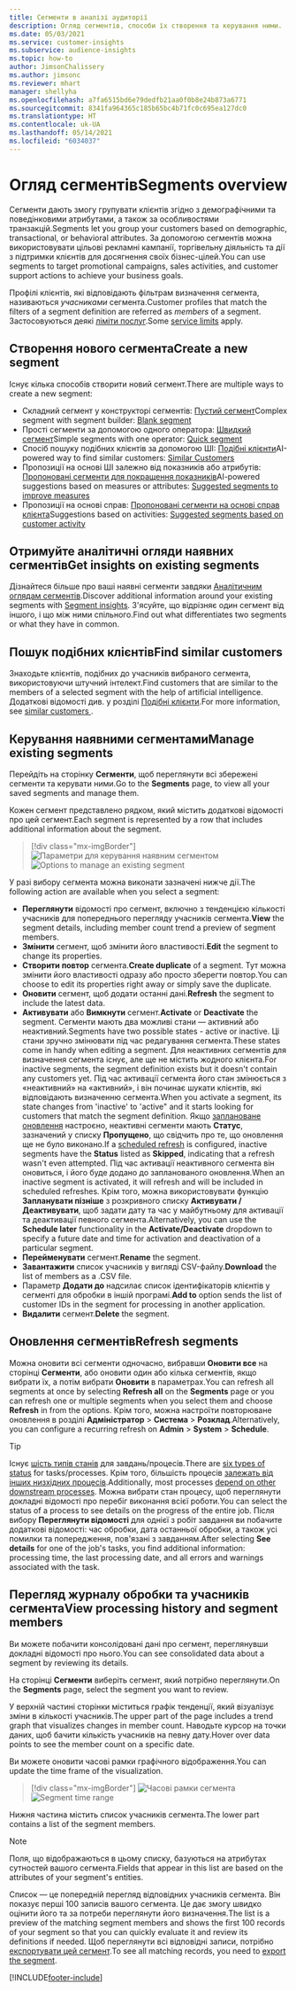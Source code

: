 ```yaml
---
title: Сегменти в аналізі аудиторії
description: Огляд сегментів, способи їх створення та керування ними.
ms.date: 05/03/2021
ms.service: customer-insights
ms.subservice: audience-insights
ms.topic: how-to
author: JimsonChalissery
ms.author: jimsonc
ms.reviewer: mhart
manager: shellyha
ms.openlocfilehash: a7fa6515bd6e79dedfb21aa0f0b8e24b873a6771
ms.sourcegitcommit: 8341fa964365c185b65bc4b71fc0c695ea127dc0
ms.translationtype: HT
ms.contentlocale: uk-UA
ms.lasthandoff: 05/14/2021
ms.locfileid: "6034037"
---
```

# <a name="segments-overview"></a><span data-ttu-id="87dbe-103">Огляд сегментів</span><span class="sxs-lookup"><span data-stu-id="87dbe-103">Segments overview</span></span>

<span data-ttu-id="87dbe-104">Сегменти дають змогу групувати клієнтів згідно з демографічними та поведінковими атрибутами, а також за особливостями транзакцій.</span><span class="sxs-lookup"><span data-stu-id="87dbe-104">Segments let you group your customers based on demographic, transactional, or behavioral attributes.</span></span> <span data-ttu-id="87dbe-105">За допомогою сегментів можна використовувати цільові рекламні кампанії, торгівельну діяльність та дії з підтримки клієнтів для досягнення своїх бізнес-цілей.</span><span class="sxs-lookup"><span data-stu-id="87dbe-105">You can use segments to target promotional campaigns, sales activities, and customer support actions to achieve your business goals.</span></span>

<span data-ttu-id="87dbe-106">Профілі клієнтів, які відповідають фільтрам визначення сегмента, називаються *учасниками* сегмента.</span><span class="sxs-lookup"><span data-stu-id="87dbe-106">Customer profiles that match the filters of a segment definition are referred as *members* of a segment.</span></span> <span data-ttu-id="87dbe-107">Застосовуються деякі [ліміти послуг](service-limits.md).</span><span class="sxs-lookup"><span data-stu-id="87dbe-107">Some [service limits](service-limits.md) apply.</span></span>

## <a name="create-a-new-segment"></a><span data-ttu-id="87dbe-108">Створення нового сегмента</span><span class="sxs-lookup"><span data-stu-id="87dbe-108">Create a new segment</span></span>

<span data-ttu-id="87dbe-109">Існує кілька способів створити новий сегмент.</span><span class="sxs-lookup"><span data-stu-id="87dbe-109">There are multiple ways to create a new segment:</span></span> 

- <span data-ttu-id="87dbe-110">Складний сегмент у конструкторі сегментів: [Пустий сегмент](segment-builder.md#create-a-new-segment)</span><span class="sxs-lookup"><span data-stu-id="87dbe-110">Complex segment with segment builder: [Blank segment](segment-builder.md#create-a-new-segment)</span></span>
- <span data-ttu-id="87dbe-111">Прості сегменти за допомогою одного оператора: [Швидкий сегмент](segment-builder.md#quick-segments)</span><span class="sxs-lookup"><span data-stu-id="87dbe-111">Simple segments with one operator: [Quick segment](segment-builder.md#quick-segments)</span></span>
- <span data-ttu-id="87dbe-112">Спосіб пошуку подібних клієнтів за допомогою ШІ: [Подібні клієнти](find-similar-customer-segments.md)</span><span class="sxs-lookup"><span data-stu-id="87dbe-112">AI-powered way to find similar customers: [Similar Customers](find-similar-customer-segments.md)</span></span>
- <span data-ttu-id="87dbe-113">Пропозиції на основі ШІ залежно від показників або атрибутів: [Пропоновані сегменти для покращення показників](suggested-segments.md)</span><span class="sxs-lookup"><span data-stu-id="87dbe-113">AI-powered suggestions based on measures or attributes: [Suggested segments to improve measures](suggested-segments.md)</span></span>
- <span data-ttu-id="87dbe-114">Пропозиції на основі справ: [Пропоновані сегменти на основі справ клієнта](suggested-segments-activity.md)</span><span class="sxs-lookup"><span data-stu-id="87dbe-114">Suggestions based on activities: [Suggested segments based on customer activity](suggested-segments-activity.md)</span></span>

## <a name="get-insights-on-existing-segments"></a><span data-ttu-id="87dbe-115">Отримуйте аналітичні огляди наявних сегментів</span><span class="sxs-lookup"><span data-stu-id="87dbe-115">Get insights on existing segments</span></span>

<span data-ttu-id="87dbe-116">Дізнайтеся більше про ваші наявні сегменти завдяки [Аналітичним оглядам сегментів](segment-insights.md).</span><span class="sxs-lookup"><span data-stu-id="87dbe-116">Discover additional information around your existing segments with [Segment insights](segment-insights.md).</span></span> <span data-ttu-id="87dbe-117">З'ясуйте, що відрізняє один сегмент від іншого, і що між ними спільного.</span><span class="sxs-lookup"><span data-stu-id="87dbe-117">Find out what differentiates two segments or what they have in common.</span></span>

## <a name="find-similar-customers"></a><span data-ttu-id="87dbe-118">Пошук подібних клієнтів</span><span class="sxs-lookup"><span data-stu-id="87dbe-118">Find similar customers</span></span>

<span data-ttu-id="87dbe-119">Знаходьте клієнтів, подібних до учасників вибраного сегмента, використовуючи штучний інтелект.</span><span class="sxs-lookup"><span data-stu-id="87dbe-119">Find customers that are similar to the members of a selected segment with the help of artificial intelligence.</span></span> <span data-ttu-id="87dbe-120">Додаткові відомості див. у розділі [Подібні клієнти](find-similar-customer-segments.md).</span><span class="sxs-lookup"><span data-stu-id="87dbe-120">For more information, see [similar customers ](find-similar-customer-segments.md).</span></span>

## <a name="manage-existing-segments"></a><span data-ttu-id="87dbe-121">Керування наявними сегментами</span><span class="sxs-lookup"><span data-stu-id="87dbe-121">Manage existing segments</span></span>

<span data-ttu-id="87dbe-122">Перейдіть на сторінку **Сегменти**, щоб переглянути всі збережені сегменти та керувати ними.</span><span class="sxs-lookup"><span data-stu-id="87dbe-122">Go to the **Segments** page, to view all your saved segments and manage them.</span></span>

<span data-ttu-id="87dbe-123">Кожен сегмент представлено рядком, який містить додаткові відомості про цей сегмент.</span><span class="sxs-lookup"><span data-stu-id="87dbe-123">Each segment is represented by a row that includes additional information about the segment.</span></span>

> [!div class="mx-imgBorder"]
> <span data-ttu-id="87dbe-124">![Параметри для керування наявним сегментом](media/segments-selected-segment.png "Параметри для керування наявним сегментом")</span><span class="sxs-lookup"><span data-stu-id="87dbe-124">![Options to manage an existing segment](media/segments-selected-segment.png "Options to manage an existing segment")</span></span>

<span data-ttu-id="87dbe-125">У разі вибору сегмента можна виконати зазначені нижче дії.</span><span class="sxs-lookup"><span data-stu-id="87dbe-125">The following action are available when you select a segment:</span></span>

- <span data-ttu-id="87dbe-126">**Переглянути** відомості про сегмент, включно з тенденцією кількості учасників для попереднього перегляду учасників сегмента.</span><span class="sxs-lookup"><span data-stu-id="87dbe-126">**View** the segment details, including member count trend a preview of segment members.</span></span>
- <span data-ttu-id="87dbe-127">**Змінити** сегмент, щоб змінити його властивості.</span><span class="sxs-lookup"><span data-stu-id="87dbe-127">**Edit** the segment to change its properties.</span></span>
- <span data-ttu-id="87dbe-128">**Створити повтор** сегмента.</span><span class="sxs-lookup"><span data-stu-id="87dbe-128">**Create duplicate** of a segment.</span></span> <span data-ttu-id="87dbe-129">Тут можна змінити його властивості одразу або просто зберегти повтор.</span><span class="sxs-lookup"><span data-stu-id="87dbe-129">You can choose to edit its properties right away or simply save the duplicate.</span></span>
- <span data-ttu-id="87dbe-130">**Оновити** сегмент, щоб додати останні дані.</span><span class="sxs-lookup"><span data-stu-id="87dbe-130">**Refresh** the segment to include the latest data.</span></span>
- <span data-ttu-id="87dbe-131">**Активувати** або **Вимкнути** сегмент.</span><span class="sxs-lookup"><span data-stu-id="87dbe-131">**Activate** or **Deactivate** the segment.</span></span> <span data-ttu-id="87dbe-132">Сегменти мають два можливі стани — активний або неактивний.</span><span class="sxs-lookup"><span data-stu-id="87dbe-132">Segments have two possible states - active or inactive.</span></span> <span data-ttu-id="87dbe-133">Ці стани зручно змінювати під час редагування сегмента.</span><span class="sxs-lookup"><span data-stu-id="87dbe-133">These states come in handy when editing a segment.</span></span> <span data-ttu-id="87dbe-134">Для неактивних сегментів для визначення сегмента існує, але ще не містить жодного клієнта.</span><span class="sxs-lookup"><span data-stu-id="87dbe-134">For inactive segments, the segment definition exists but it doesn't contain any customers yet.</span></span> <span data-ttu-id="87dbe-135">Під час активації сегмента його стан змінюється з «неактивний» на «активний», і він починає шукати клієнтів, які відповідають визначенню сегмента.</span><span class="sxs-lookup"><span data-stu-id="87dbe-135">When you activate a segment, its state changes from 'inactive' to 'active" and it starts looking for customers that match the segment definition.</span></span> <span data-ttu-id="87dbe-136">Якщо [заплановане оновлення](system.md#schedule-tab) настроєно, неактивні сегменти мають **Статус**, зазначений у списку **Пропущено**, що свідчить про те, що оновлення ще не було виконано.</span><span class="sxs-lookup"><span data-stu-id="87dbe-136">If a [scheduled refresh](system.md#schedule-tab) is configured, inactive segments have the **Status** listed as **Skipped**, indicating that a refresh wasn't even attempted.</span></span> <span data-ttu-id="87dbe-137">Під час активації неактивного сегмента він оновиться, і його буде додано до запланованого оновлення.</span><span class="sxs-lookup"><span data-stu-id="87dbe-137">When an inactive segment is activated, it will refresh and will be included in scheduled refreshes.</span></span>
  <span data-ttu-id="87dbe-138">Крім того, можна використовувати функцію **Запланувати пізніше** з розкривного списку **Активувати / Деактивувати**, щоб задати дату та час у майбутньому для активації та деактивації певного сегмента.</span><span class="sxs-lookup"><span data-stu-id="87dbe-138">Alternatively, you can use the **Schedule later** functionality in the **Activate/Deactivate** dropdown to specify a future date and time for activation and deactivation of a particular segment.</span></span>
- <span data-ttu-id="87dbe-139">**Перейменувати** сегмент.</span><span class="sxs-lookup"><span data-stu-id="87dbe-139">**Rename** the segment.</span></span>
- <span data-ttu-id="87dbe-140">**Завантажити** список учасників у вигляді CSV-файлу.</span><span class="sxs-lookup"><span data-stu-id="87dbe-140">**Download** the list of members as a .CSV file.</span></span>
- <span data-ttu-id="87dbe-141">Параметр **Додати до** надсилає список ідентифікаторів клієнтів у сегменті для обробки в іншій програмі.</span><span class="sxs-lookup"><span data-stu-id="87dbe-141">**Add to** option sends the list of customer IDs in the segment for processing in another application.</span></span>
- <span data-ttu-id="87dbe-142">**Видалити** сегмент.</span><span class="sxs-lookup"><span data-stu-id="87dbe-142">**Delete** the segment.</span></span>

## <a name="refresh-segments"></a><span data-ttu-id="87dbe-143">Оновлення сегментів</span><span class="sxs-lookup"><span data-stu-id="87dbe-143">Refresh segments</span></span>

<span data-ttu-id="87dbe-144">Можна оновити всі сегменти одночасно, вибравши **Оновити все** на сторінці **Сегменти**, або оновити один або кілька сегментів, якщо вибрати їх, а потім вибрати **Оновити** в параметрах.</span><span class="sxs-lookup"><span data-stu-id="87dbe-144">You can refresh all segments at once by selecting **Refresh all** on the **Segments** page or you can refresh one or multiple segments when you select them and choose **Refresh** in from the options.</span></span> <span data-ttu-id="87dbe-145">Крім того, можна настроїти повторюване оновлення в розділі **Адміністратор** > **Система** > **Розклад**.</span><span class="sxs-lookup"><span data-stu-id="87dbe-145">Alternatively, you can configure a recurring refresh on **Admin** > **System** > **Schedule**.</span></span>

> [!TIP]
> <span data-ttu-id="87dbe-146">Існує [шість типів станів](system.md#status-types) для завдань/процесів.</span><span class="sxs-lookup"><span data-stu-id="87dbe-146">There are [six types of status](system.md#status-types) for tasks/processes.</span></span> <span data-ttu-id="87dbe-147">Крім того, більшість процесів [залежать від інших низхідних процесів](system.md#refresh-policies).</span><span class="sxs-lookup"><span data-stu-id="87dbe-147">Additionally, most processes [depend on other downstream processes](system.md#refresh-policies).</span></span> <span data-ttu-id="87dbe-148">Можна вибрати стан процесу, щоб переглянути докладні відомості про перебіг виконання всієї роботи.</span><span class="sxs-lookup"><span data-stu-id="87dbe-148">You can select the status of a process to see details on the progress of the entire job.</span></span> <span data-ttu-id="87dbe-149">Після вибору **Переглянути відомості** для однієї з робіт завдання ви побачите додаткові відомості: час обробки, дата останньої обробки, а також усі помилки та попередження, пов'язані з завданням.</span><span class="sxs-lookup"><span data-stu-id="87dbe-149">After selecting **See details** for one of the job's tasks, you find additional information: processing time, the last processing date, and all errors and warnings associated with the task.</span></span>

## <a name="view-processing-history-and-segment-members"></a><span data-ttu-id="87dbe-150">Перегляд журналу обробки та учасників сегмента</span><span class="sxs-lookup"><span data-stu-id="87dbe-150">View processing history and segment members</span></span>

<span data-ttu-id="87dbe-151">Ви можете побачити консолідовані дані про сегмент, переглянувши докладні відомості про нього.</span><span class="sxs-lookup"><span data-stu-id="87dbe-151">You can see consolidated data about a segment by reviewing its details.</span></span>

<span data-ttu-id="87dbe-152">На сторінці **Сегменти** виберіть сегмент, який потрібно переглянути.</span><span class="sxs-lookup"><span data-stu-id="87dbe-152">On the **Segments** page, select the segment you want to review.</span></span>

<span data-ttu-id="87dbe-153">У верхній частині сторінки міститься графік тенденції, який візуалізує зміни в кількості учасників.</span><span class="sxs-lookup"><span data-stu-id="87dbe-153">The upper part of the page includes a trend graph that visualizes changes in member count.</span></span> <span data-ttu-id="87dbe-154">Наводьте курсор на точки даних, щоб бачити кількість учасників на певну дату.</span><span class="sxs-lookup"><span data-stu-id="87dbe-154">Hover over data points to see the member count on a specific date.</span></span>

<span data-ttu-id="87dbe-155">Ви можете оновити часові рамки графічного відображення.</span><span class="sxs-lookup"><span data-stu-id="87dbe-155">You can update the time frame of the visualization.</span></span>

> [!div class="mx-imgBorder"]
> <span data-ttu-id="87dbe-156">![Часові рамки сегмента](media/segment-time-range.png "Часові рамки сегмента")</span><span class="sxs-lookup"><span data-stu-id="87dbe-156">![Segment time range](media/segment-time-range.png "Segment time range")</span></span>

<span data-ttu-id="87dbe-157">Нижня частина містить список учасників сегмента.</span><span class="sxs-lookup"><span data-stu-id="87dbe-157">The lower part contains a list of the segment members.</span></span>

> [!NOTE]
> <span data-ttu-id="87dbe-158">Поля, що відображаються в цьому списку, базуються на атрибутах сутностей вашого сегмента.</span><span class="sxs-lookup"><span data-stu-id="87dbe-158">Fields that appear in this list are based on the attributes of your segment's entities.</span></span>
>
><span data-ttu-id="87dbe-159">Список — це попередній перегляд відповідних учасників сегмента. Він показує перші 100 записів вашого сегмента. Це дає змогу швидко оцінити його та за потреби переглянути його визначення.</span><span class="sxs-lookup"><span data-stu-id="87dbe-159">The list is a preview of the matching segment members and shows the first 100 records of your segment so that you can quickly evaluate it and review its definitions if needed.</span></span> <span data-ttu-id="87dbe-160">Щоб переглянути всі відповідні записи, потрібно [експортувати цей сегмент](export-destinations.md).</span><span class="sxs-lookup"><span data-stu-id="87dbe-160">To see all matching records, you need to [export the segment](export-destinations.md).</span></span>

[!INCLUDE[footer-include](../includes/footer-banner.md)] 
